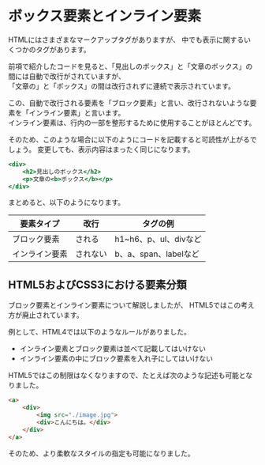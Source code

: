 
# ボックス要素とインライン要素

HTMLにはさまざまなマークアップタグがありますが、
中でも表示に関するいくつかのタグがあります。

前項で紹介したコードを見ると、「見出しのボックス」と「文章のボックス」の間には自動で改行がされていますが、  
「文章の」と「ボックス」の間は改行されずに連続で表示されています。

この、自動で改行される要素を「ブロック要素」と言い、改行されないような要素を「インライン要素」と言います。  
インライン要素は、行内の一部を整形するために使用することがほとんどです。

そのため、このような場合に以下のようにコードを記載すると可読性が上がるでしょう。
変更しても、表示内容はまったく同じになります。

```html:block.html
<div>
    <h2>見出しのボックス</h2>
    <p>文章の<b>ボックス</b></p>
</div>
```

まとめると、以下のようになります。

|要素タイプ| 改行| タグの例|
|--------|----|--------|
|ブロック要素|される| h1~h6、p、ul、divなど
| インライン要素| されない| b、a、span、labelなど

## HTML5およびCSS3における要素分類

ブロック要素とインライン要素について解説しましたが、
HTML5ではこの考え方が廃止されています。

例として、HTML4では以下のようなルールがありました。

- インライン要素とブロック要素は並べて記載してはいけない
- インライン要素の中にブロック要素を入れ子にしてはいけない

HTML5ではこの制限はなくなりますので、たとえば次のような記述も可能となりました。

```html
<a>
    <div>
        <img src="./image.jpg">
        <div>こんにちは。</div>
    </div>
</a>
```

そのため、より柔軟なスタイルの指定も可能になりました。
